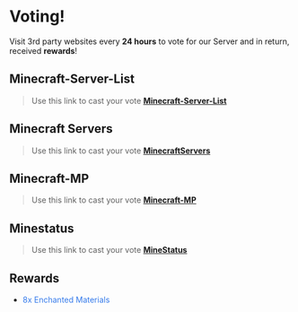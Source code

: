 # **Voting!**
Visit 3rd party websites every **24 hours** to vote for our Server and in return, received **rewards**!

## Minecraft-Server-List
> Use this link to cast your vote [**Minecraft-Server-List**](https://minecraft-server-list.com/server/469819/)
## Minecraft Servers
> Use this link to cast your vote [**MinecraftServers**](https://minecraftservers.org/server/599359)
## Minecraft-MP
> Use this link to cast your vote [**Minecraft-MP**](https://minecraft-mp.com/server-s273225)
## Minestatus
> Use this link to cast your vote [**MineStatus**](https://minestatus.net/server/vote/play.adventurescraft.net)

## **Rewards**
- <span style="color:#347aeb;">8x Enchanted Materials</span>
